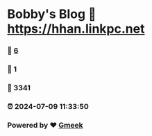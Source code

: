 # Bobby's Blog :link: https://hhan.linkpc.net 
### :page_facing_up: [6](https://hhan.linkpc.net/tag.html) 
### :speech_balloon: 1 
### :hibiscus: 3341 
### :alarm_clock: 2024-07-09 11:33:50 
### Powered by :heart: [Gmeek](https://github.com/Meekdai/Gmeek)
